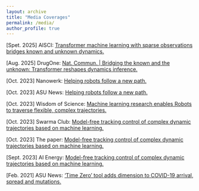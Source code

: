 ```yaml
---
layout: archive
title: "Media Coverages"
permalink: /media/
author_profile: true
---
```


[Spet. 2025] AISCI: <a href="https://mp.weixin.qq.com/s/RpnIF6BNhHTsR4h8AlHDYQ"> Transformer machine learning with sparse observations bridges known and unknown dynamics.</a>

[Aug. 2025] DrugOne: <a href="https://mp.weixin.qq.com/s/IKVPAQ6z4WMn8qJ2zP2xcw"> Nat. Commun. | Bridging the known and the unknown: Transformer reshapes dynamics inference. </a>

[Oct. 2023] Nanowerk: <a href="https://www.nanowerk.com/news2/robotics/newsid=63856.php"> Helping robots follow a new path.</a>

[Oct. 2023] ASU News: <a href="https://news.asu.edu/20231012-helping-robots-follow-new-path"> Helping robots follow a new path.</a>

[Oct. 2023] Wisdom of Science: <a href="https://wisdomofscience.com/machine-learning-research-enables-robots-to-traverse-flexible-complex-trajectories"> Machine learning research enables Robots to traverse flexible, complex trajectories.</a>

[Oct. 2023] Swarma Club: <a href="https://swarma.org/?p=45503"> Model-free tracking control of complex dynamic trajectories based on machine learning.</a>

[Oct. 2023] The paper: <a href="https://m.thepaper.cn/newsDetail_forward_24825013"> Model-free tracking control of complex dynamic trajectories based on machine learning.</a>

[Sept. 2023] AI Energy: <a href="https://mp.weixin.qq.com/s/wLU4S18U-DqYGZsUXB__Mg"> Model-free tracking control of complex dynamic trajectories based on machine learning.</a>

[Feb. 2021] ASU News: <a href="https://news.asu.edu/20210216-global-engagement-time-zero-tool-adds-dimension-covid-19-arrival-spread-and-mutations">‘Time Zero’ tool adds dimension to COVID-19 arrival, spread and mutations.</a>




